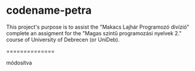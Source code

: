 codename-petra
==============

This project's purpose is to assist the "Makacs Lajhár Programozó divízió" complete an assigment for the "Magas szintű programozási nyelvek 2." course of University of Debrecen (or UniDeb).

==============

módosítva
